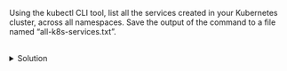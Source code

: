 Using the kubectl CLI tool, list all the services created in your Kubernetes cluster, across all namespaces. Save the output of the command to a file named “all-k8s-services.txt”.

<br>
<details><summary>Solution</summary>
<br>

```bash
# list the services with the '-A' for all namespaces and save to the file 'all-k8s-services.txt'
kubectl get svc -A > all-k8s-services.txt
```{{exec}}

</details>
